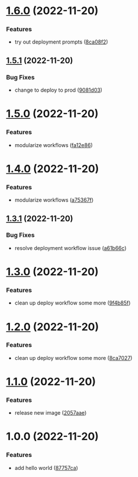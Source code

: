# [1.6.0](https://github.com/loganb1max/gha-sandbox/compare/v1.5.1...v1.6.0) (2022-11-20)


### Features

* try out deployment prompts ([8ca08f2](https://github.com/loganb1max/gha-sandbox/commit/8ca08f2e3d97dd1bf331edfc24f9affeb2855e78))

## [1.5.1](https://github.com/loganb1max/gha-sandbox/compare/v1.5.0...v1.5.1) (2022-11-20)


### Bug Fixes

* change to deploy to prod ([9081d03](https://github.com/loganb1max/gha-sandbox/commit/9081d03a0da7980ae1b02222f6b646c46a0a6373))

# [1.5.0](https://github.com/loganb1max/gha-sandbox/compare/v1.4.0...v1.5.0) (2022-11-20)


### Features

* modularize workflows ([fa12e86](https://github.com/loganb1max/gha-sandbox/commit/fa12e8648b2b02a0c6729449f518d943dcfaa36e))

# [1.4.0](https://github.com/loganb1max/gha-sandbox/compare/v1.3.1...v1.4.0) (2022-11-20)


### Features

* modularize workflows ([a75367f](https://github.com/loganb1max/gha-sandbox/commit/a75367fee8f3b3f524feb91be9ed6323727b6107))

## [1.3.1](https://github.com/loganb1max/gha-sandbox/compare/v1.3.0...v1.3.1) (2022-11-20)


### Bug Fixes

* resolve deployment workflow issue ([a61b66c](https://github.com/loganb1max/gha-sandbox/commit/a61b66c5dd66ae6c3f19225a08403a0165247d98))

# [1.3.0](https://github.com/loganb1max/gha-sandbox/compare/v1.2.0...v1.3.0) (2022-11-20)


### Features

* clean up deploy workflow some more ([9f4b85f](https://github.com/loganb1max/gha-sandbox/commit/9f4b85fb00db2c139e872445517a8d61c30ef5a1))

# [1.2.0](https://github.com/loganb1max/gha-sandbox/compare/v1.1.0...v1.2.0) (2022-11-20)


### Features

* clean up deploy workflow some more ([8ca7027](https://github.com/loganb1max/gha-sandbox/commit/8ca70271d54b225302d423299494afc0830dccf7))

# [1.1.0](https://github.com/loganb1max/gha-sandbox/compare/v1.0.0...v1.1.0) (2022-11-20)


### Features

* release new image ([2057aae](https://github.com/loganb1max/gha-sandbox/commit/2057aaea3dba7653ecb3fb0982e2e67f15cf32c2))

# 1.0.0 (2022-11-20)


### Features

* add hello world ([87757ca](https://github.com/loganb1max/gha-sandbox/commit/87757caf85fc1291c0caed6b1418dfbf52090b6e))
